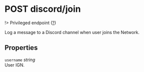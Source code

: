 # <span class="badge badge-light">POST</span> <span class="badge badge-light">discord/join</span>

!> Privileged endpoint ([?](privileged.md))

Log a message to a Discord channel when user joins the Network.

## Properties

`username` *string*  
User IGN.



